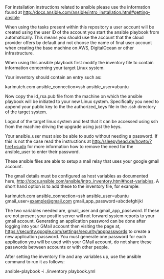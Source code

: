 For installation instructions related to ansible please use the information 
found at http://docs.ansible.com/ansible/intro_installation.html#getting-ansible

When using the tasks present within this repository a user account will be created
using the user ID of the account you start the ansible playbook from automatically.
This means you should use the account that the cloud provider offers by default 
and not choose the name of final user account when creating the base machine on 
AWS, DigitalOcean or other infrastructure.

When using this ansible playbook first modify the inventory file to contain 
information concerning your target Linux system.

Your inventory should contain an entry such as:

karlmutch.com ansible_connection=ssh        ansible_user=ubuntu

Now copy the id_rsa.pub file from the machine on which the ansible playbook will be initiated 
to your new Linux system. Specifically you need to append your public key to the 
the authorized_keys file in the .ssh directory of the target system.

Logout of the target linux system and test that it can be accessed using ssh from the
machine driving the upgrade using just the keys.

Your ansible_user must also be able to sudo without needing a password. If this is not the
case read the instructions at http://sleepyhead.de/howto/?href=sudo for more information
how to remove the need for the ansible_user to enter their password.

These ansible files are able to setup a mail relay that uses your google gmail account.

The gmail details must be configured as host variables as documented 
here, http://docs.ansible.com/ansible/intro_inventory.html#host-variables.
A short hand option is to add these to the inventory file, for example:

karlmutch.com ansible_connection=ssh        ansible_user=ubuntu gmail_user=example@gmail.com gmail_app_password=abcdefghijkl

The two variables needed are, gmail_user and gmail_app_password. If these are not present your 
postfix server will not forward system reports to your gmail account.  Generating an application
password can be done after logging into your GMail account then visiting the page at,
https://security.google.com/settings/security/apppasswords to create a new application password.
You must generate one password for each application you will be used with your GMail account, do
not share these passwords between accounts or with other people.

After setting the inventory file and any variables up, use the ansible command to run it as follows:

ansible-playbook -i ./inventory playbook.yml

